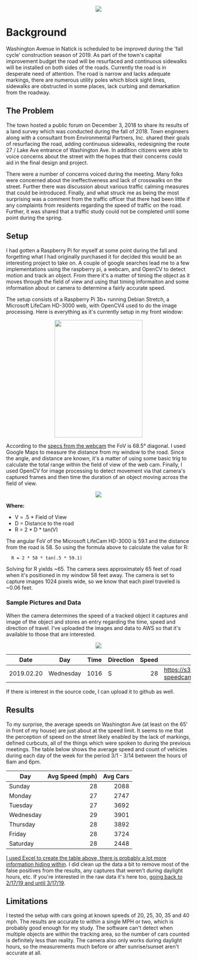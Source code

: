 
<p align="center">
  <img src="https://thumbs.gfycat.com/MindlessLargeDunlin-size_restricted.gif" />
</p>

# Background
Washington Avenue in Natick is scheduled to be improved during the 'fall cycle' construction season of 2019. As part of the town's capital improvement budget the road will be resurfaced and continuous sidewalks will be installed on both sides of the roads. Currently the road is in desperate need of attention. The road is narrow and lacks adequate markings, there are numerous utility poles which block sight lines, sidewalks are obstructed in some places, lack curbing and demarkation from the roadway. 

## The Problem
The town hosted a public forum on December 3, 2018 to share its results of a land survey which was conducted during the fall of 2018. Town engineers along with a consultant from Environmental Partners, Inc. shared their goals of resurfacing the road, adding continuous sidewalks, redesigning the route 27 / Lake Ave entrance of Washington Ave. In addition citizens were able to voice concerns about the street with the hopes that their concerns could aid in the final design and project. 

There were a number of concerns voiced during the meeting. Many folks were concerned about the ineffectiveness and lack of crosswalks on the street. Further there was discussion about various traffic calming measures that could be introduced. Finally, and what struck me as being the most surprising was a comment from the traffic officer that there had been little if any complaints from residents regarding the speed of traffic on the road. Further, it was shared that a traffic study could not be completed until some point during the spring. 

## Setup
I had gotten a Raspberry Pi for myself at some point during the fall and forgetting what I had originally purchased it for decided this would be an interesting project to take on. A couple of google searches lead me to a few implementations using the raspberry pi, a webcam, and OpenCV to detect motion and track an object. From there it's a matter of timing the object as it moves through the field of view and using that timing informaiton and some information about or camera to determine a fairly accurate speed. 

The setup consists of a Raspberry Pi 3b+ running Debian Stretch, a Microsoft LifeCam HD-3000 web, with OpenCV4 used to do the image processing. Here is everything as it's currently setup in my front window: 
<p align="center">
  <img height="320" width="240" src="https://i.imgur.com/vjRcmYAl.jpg">
</p>

According to the [specs from the webcam](https://dl2jx7zfbtwvr.cloudfront.net/specsheets/WEBC1010.pdf) the FoV is 68.5° diagonal. I used Google Maps to measure the distance from my window to the road. Since the angle, and distance are known, it's a matter of using some basic trig to calculate the total range within the field of view of the web cam. Finally, I used OpenCV for image processing to detect movement via that camera's captured frames and then time the duration of an object moving across the field of view. 

<p align="center">
  <img src="https://i.imgur.com/cK1l6rz.png">
</p>

**Where:** 
* V = .5 * Field of View
* D = Distance to the road
* R = 2 * D * tan(V)

The angular FoV of the Microsoft LifeCam HD-3000 is 59.1 and the distance from the road is 58. So using the formula above to calculate the value for R: 

      R = 2 * 58 * tan(.5 * 59.1)

Solving for R yields ~65. The camera sees approximately 65 feet of road when it's positioned in my window 58 feet away. The camera is set to capture images 1024 pixels wide, so we know that each pixel traveled is ~0.06 feet. 

### Sample Pictures and Data
When the camera determines the speed of a tracked object it captures and image of the object and stores an entry regarding the time, speed and direction of travel. I've uploaded the images and data to AWS so that it's available to those that are interested.

<p align="center">
  <img src="https://s3.amazonaws.com/washingtonave-speedcam/car_at_20190220_101653.jpg" />
</p>

| Date | Day | Time | Direction | Speed | URL |
| --- | --- | --- | --- | ---: | --- |
| 2019.02.20 | Wednesday | 1016 | S | 28 | https://s3.amazonaws.com/washingtonave-speedcam/car_at_20190220_101653.jpg |

If there is interest in the source code, I can upload it to github as well. 

## Results
To my surprise, the average speeds on Washington Ave (at least on the 65' in front of my house) are just about at the speed limit. It seems to me that the perception of speed on the street likely enabled by the lack of markings, defined curbcuts, all of the things which were spoken to during the previous meetings. The table below shows the average speed and count of vehicles during each day of the week for the period 3/1 - 3/14 between the hours of 6am and 6pm.

| Day | Avg Speed (mph) | Avg Cars |
| --- | ---: | ---: |
| Sunday | 28  | 2088 |
| Monday | 27  | 2747 |
| Tuesday | 27 | 3692 |
| Wednesday | 29 | 3901 | 
| Thursday | 28 | 3892  | 
| Friday | 28 | 3724  |
| Saturday | 28 | 2448 | 

[I used Excel to create the table above, there is probably a lot more information hiding within](https://s3.amazonaws.com/washingtonave-speedcam/carspeed.xlsx). I did clean up the data a bit to remove most of the false positives from the results, any captures that weren't during daylight hours, etc. If you're interested in the raw data it's here too, [going back to 2/17/19 and until 3/17/19](https://s3.amazonaws.com/washingtonave-speedcam/carspeed_raw.csv).

## Limitations
I tested the setup with cars going at known speeds of 20, 25, 30, 35 and 40 mph. The results are accurate to within a single MPH or two, which is probably good enough for my study. The software can't detect when multiple objects are within the tracking area, so the number of cars counted is definitely less than reality. The camera also only works during daylight hours, so the measurements much before or after sunrise/sunset aren't accurate at all. 




